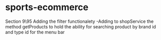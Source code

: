 # sports-ecommerce

Section 9\95 Adding the filter functionalety
-Adding to shopService the method getProducts to hold
the ability for searching product by brand id and type id
for the menu bar







